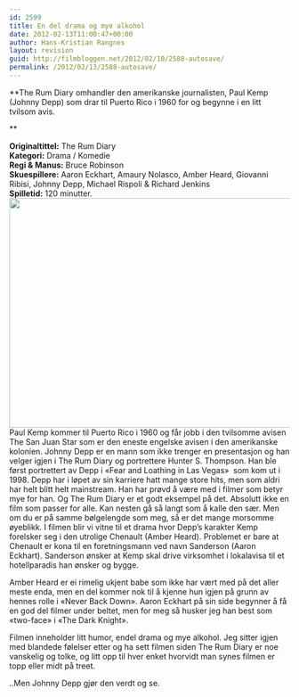 ```yaml
---
id: 2599
title: En del drama og mye alkohol
date: 2012-02-13T11:00:47+00:00
author: Hans-Kristian Rangnes
layout: revision
guid: http://filmbloggen.net/2012/02/10/2588-autosave/
permalink: /2012/02/13/2588-autosave/
---
```

**The Rum Diary omhandler den amerikanske journalisten, Paul Kemp (Johnny Depp) som drar til Puerto Rico i 1960 for og begynne i en litt tvilsom avis. <!--more-->

  
** 

**Originaltittel:** The Rum Diary  
**Kategori:** Drama / Komedie  
**Regi & Manus:** Bruce Robinson  
**Skuespillere:** Aaron Eckhart, Amaury Nolasco, Amber Heard, Giovanni Ribisi, Johnny Depp, Michael Rispoli & Richard Jenkins  
**Spilletid:** 120 minutter.  
<a href="http://filmbloggen.net/2012/02/10/en-del-drama-og-mye-alkohol/the-rum-diary/" rel="attachment wp-att-2595"><img class="alignnone size-large wp-image-2595" src="http://filmbloggen.net/wp-content/uploads//2012/02/the-rum-diary-620x412.jpg" alt="" width="620" height="412" /></a>  
Paul Kemp kommer til Puerto Rico i 1960 og får jobb i den tvilsomme avisen The San Juan Star som er den eneste engelske avisen i den amerikanske kolonien. Johnny Depp er en mann som ikke trenger en presentasjon og han velger igjen i The Rum Diary og portrettere Hunter S. Thompson. Han ble først portrettert av Depp i &laquo;Fear and Loathing in Las Vegas&raquo;  som kom ut i 1998. Depp har i løpet av sin karriere hatt mange store hits, men som aldri har helt blitt helt mainstream. Han har prøvd å være med i filmer som betyr mye for han. Og The Rum Diary er et godt eksempel på det. Absolutt ikke en film som passer for alle. Kan nesten gå så langt som å kalle den sær. Men om du er på samme bølgelengde som meg, så er det mange morsomme øyeblikk. I filmen blir vi vitne til et drama hvor Depp&#8217;s karakter Kemp forelsker seg i den utrolige Chenault (Amber Heard). Problemet er bare at Chenault er kona til en foretningsmann ved navn Sanderson (Aaron Eckhart). Sanderson ønsker at Kemp skal drive virksomhet i lokalavisa til et hotellparadis han ønsker og bygge.

Amber Heard er ei rimelig ukjent babe som ikke har vært med på det aller meste enda, men en del kommer nok til å kjenne hun igjen på grunn av hennes rolle i &laquo;Never Back Down&raquo;. Aaron Eckhart på sin side begynner å få en god del filmer under beltet, men for meg så husker jeg han best som &laquo;two-face&raquo; i &laquo;The Dark Knight&raquo;.

Filmen inneholder litt humor, endel drama og mye alkohol. Jeg sitter igjen med blandede følelser etter og ha sett filmen siden The Rum Diary er noe vanskelig og tolke, og litt opp til hver enket hvorvidt man synes filmen er topp eller midt på treet.

..Men Johnny Depp gjør den verdt og se.